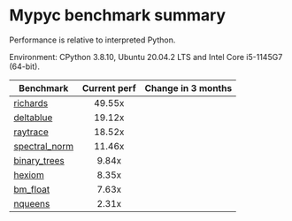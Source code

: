 # Mypyc benchmark summary

Performance is relative to interpreted Python.

Environment: CPython 3.8.10, Ubuntu 20.04.2 LTS and Intel Core i5-1145G7 (64-bit).

| Benchmark | Current perf | Change in 3 months |
| --- | :---: | :---: |
| [richards](benchmarks/richards.md) | 49.55x |  |
| [deltablue](benchmarks/deltablue.md) | 19.12x |  |
| [raytrace](benchmarks/raytrace.md) | 18.52x |  |
| [spectral_norm](benchmarks/spectral_norm.md) | 11.46x |  |
| [binary_trees](benchmarks/binary_trees.md) | 9.84x |  |
| [hexiom](benchmarks/hexiom.md) | 8.35x |  |
| [bm_float](benchmarks/bm_float.md) | 7.63x |  |
| [nqueens](benchmarks/nqueens.md) | 2.31x |  |
